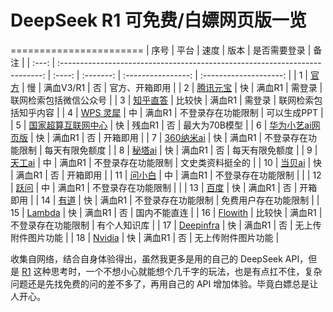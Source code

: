 # DeepSeek R1 可免费/白嫖网页版一览

=======================
| 序号  |                                    平台                                     |  速度  |   版本    |    是否需要登录    |          备注          |
| :---: | :-------------------------------------------------------------------------: | :----: | :-------: | :----------------: | :--------------------: |
|   1   |                [官方](url=https://chat.deepseek.com/ "官方")                |   慢   | 满血V3/R1 |         否         |     官方、开箱即用     |
|   2   |         [腾讯元宝](url=https://yuanbao.tencent.com/chat "腾讯元宝")         |   快   |  满血R1   |       需登录       | 联网检索包括微信公众号 |
|   3   |             [知乎直答](url=https://zhida.zhihu.com/ "知乎直答")             | 比较快 |  满血R1   |       需登录       |  联网检索包括知乎内容  |
|   4   |                [WPS 灵犀](url=https://copilot.wps.cn/ "WPS")                |   中   |  满血R1   | 不登录存在功能限制 |      可以生成PPT       |
|   5   | [国家超算互联网中心](url=https://chat.scnet.cn/#/home "国家超算互联网中心") |   快   |  残血R1   |         否         |     最大为70B模型      |
|   6   |  [华为小艺ai网页版](url=https://xiaoyi.huawei.com/chat "华为小艺ai网页版")  |   快   |  满血R1   |         否         |        开箱即用        |
|   7   |               [360纳米ai](url=https://bot.n.cn/ "360纳米ai")                |   快   |  满血R1   | 不登录存在功能限制 |     每天有限免额度     |
|   8   |                  [秘塔ai](url=https://metaso.cn/ "秘塔ai")                  |   快   |  满血R1   |         否         |     每天有限免额度     |
|   9   |               [天工ai](url=https://www.tiangong.cn/ "天工ai")               |   中   |  满血R1   | 不登录存在功能限制 |    文史类资料挺全的    |
|  10   |             [当贝ai](url=https://ai.dangbei.com/chat "当贝ai")              |   快   |  满血R1   |         否         |        开箱即用        |
|  11   |           [问小白](url=https://www.wenxiaobai.com/chat "问小白")            |   中   |  满血R1   | 不登录存在功能限制 |                        |
|  12   |               [跃问](url=https://yuewen.cn/chats/new "跃问")                |   中   |  满血R1   | 不登录存在功能限制 |                        |
|  13   |                 [百度](url=https://chat.baidu.com/ "百度")                  |   快   |  满血R1   |         否         |        开箱即用        |
|  14   |                [有道](url=https://fanyi.youdao.com/ "有道")                 |   快   |  满血R1   | 不登录存在功能限制 |  免费用户存在功能限制  |
|  15   |                 [Lambda](url=https://lambda.chat/ "Lambda")                 |   快   |  满血R1   |         否         |      国内不能直连      |
|  16   |                [Flowith](url=https://flowith.io/ "Flowith")                 | 比较快 |  满血R1   | 不登录存在功能限制 |      有个人知识库      |
|  17   |          [Deepinfra](url=https://deepinfra.com/chat/ "Deepinfra")           |   快   |  满血R1   |         否         |   无上传附件图片功能   |
|  18   |   [Nvidia](url=https://build.nvidia.com/deepseek-ai/deepseek-r1 "Nvidia")   |   快   |  满血R1   |         否         |   无上传附件图片功能   |


收集自网络，结合自身体验得出，虽然我更多是用的自己的 DeepSeek API，但是 [R1](https://www.tjsky.net/ai/1130#) 这种思考时，一个不想小心就能想个几千字的玩法，也是有点扛不住，复杂问题还是先找免费的问的差不多了，再用自己的 API 增加体验。毕竟白嫖总是让人开心。